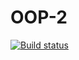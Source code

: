 # OOP-2

[![Build status](https://ci.appveyor.com/api/projects/status/tltg3dk8c5nh7knb?svg=true)](https://ci.appveyor.com/project/Yaraspik/oop-2)